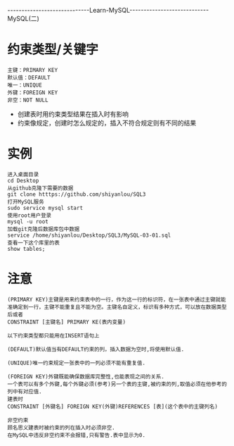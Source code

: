 -----------------------------Learn-MySQL----------------------------
MySQL(二)
# 约束类型/关键字

```
主键：PRIMARY KEY
默认值：DEFAULT
唯一：UNIQUE
外键：FOREIGN KEY
非空：NOT NULL
```
- 创建表时用约束类型结果在插入时有影响
- 约束像规定，创建时怎么规定的，插入不符合规定则有不同的结果

# 实例

```
进入桌面目录
cd Desktop
从github克隆下需要的数据
git clone htttps://github.com/shiyanlou/SQL3
打开MySQL服务
sudo service mysql start
使用root用户登录
mysql -u root
加载git克隆后数据库包中数据
service /home/shiyanlou/Desktop/SQL3/MySQL-03-01.sql
查看一下这个库里的表
show tables;
```
# 注意
```
(PRIMARY KEY)主键是用来约束表中的一行，作为这一行的标识符，在一张表中通过主键就能准确定到一行，主键不能重复且不能为空。主键名自定义，标识有多种方式，可以放在数据类型后或者
CONSTRAINT [主键名] PRIMARY KE(表内变量)

以下约束类型都只能用在INSERT语句上

(DEFAULT)默认值当有DEFAULT约束的列，插入数据为空时,将使用默认值.

(UNIQUE)唯一约束规定一张表中的一列必须不能有重复值.

(FOREIGN KEY)外键既能确保数据库完整性,也能表现之间的关系.
一个表可以有多个外键,每个外键必须(参考)另一个表的主键,被约束的列,取值必须在他参考的列中有对应值.
建表时
CONSTRAINT [外键名] FOREIGN KEY(外键)REFERENCES [表](这个表中的主键列名)

非空约束
顾名思义建表时被约束的列在插入时必须非空.
在MySQL中违反非空约束不会报错,只有警告.表中显示为0.
```
